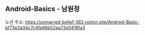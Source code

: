 ## Android-Basics - 남원정

노션 주소: https://unmarred-belief-362.notion.site/Android-Basic-bf73e3a34c7c4fe68b52ea72e0418fa3
